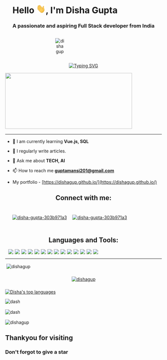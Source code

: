 
<div style='display: flex; justify-content: space-around; '  >
<div align="left" style="padding-top: 20px;text-align: center;" >
<h1 align="left" margin='20px' >Hello <img src="https://raw.githubusercontent.com/ABSphreak/ABSphreak/master/gifs/Hi.gif" width="30px" height="30px">, I'm Disha Gupta</h1>
<h3 align="left" margin='20px' >A passionate and aspiring Full Stack developer from India</h3>
<p align="center" style="width: 30px; margin-left: 30%; margin-top: 30px;"    > <img style="width: 150px;" src="https://komarev.com/ghpvc/?username=dishagup&label=Profile%20views&color=0e75b6&style=flat" alt="dishagup" /> </p>

</div>
 
</div>

<div align="center" style="padding: 15px;">
   <a href="https://git.io/typing-svg"><img src="https://readme-typing-svg.demolab.com?font=Fira+Code&weight=600&size=24&pause=1000&width=435&lines=I+am+a+Full+Stack+Web+Developer.+;I+am+a+Problem+Solver.;Hope+to+Get+in+Touch+soon!" alt="Typing SVG" /></a>
    </div>


<img width="90%" height="180px" margin="'auto" src="https://mir-s3-cdn-cf.behance.net/project_modules/1400/0c696763393359.5ab4ecb5ec40c.gif" alt="">

   

---

- 🧠 I am currently learning **Vue.js, SQL**

- 📝 I regularly write articles.

- 💬 Ask me about **TECH, AI**

- 📫 How to reach me **guptamansi201@gmail.com**

<!-- //- [![portfolio](https://img.shields.io/badge/my_portfolio-000?style=for-the-badge&logo=ko-fi&logoColor=white)](https://dishagup.github.io/) -->
-  My portfolio - <a href='https://dishagup.github.io/' target='_blank'>[https://dishagup.github.io/](https://dishagup.github.io/)</a>


<h2 align="center">Connect with me:</h2>
<p align="center" style=' width:"90%"; margin: auto; padding: 23px;display: flex; gap: 18px; '>
<a href="https://github.com/DishaGup" target="blank"><img align="center" src="https://raw.githubusercontent.com/rahuldkjain/github-profile-readme-generator/master/src/images/icons/Social/github.svg" alt="disha-gupta-303b971a3" height="30" width="40" /></a>
<a href="https://linkedin.com/in/disha-gupta-303b971a3" target="blank"><img align="center" src="https://raw.githubusercontent.com/rahuldkjain/github-profile-readme-generator/master/src/images/icons/Social/linked-in-alt.svg" alt="disha-gupta-303b971a3" height="30" width="40" /></a>
<!-- <a href="https://instagram.com/disha_gidollia" target="blank"><img align="center" src="https://raw.githubusercontent.com/rahuldkjain/github-profile-readme-generator/master/src/images/icons/Social/instagram.svg" alt="disha_gidollia" height="30" width="40" /></a> -->
</p>


<h2 align="center">Languages and Tools:</h2>
 <div style="display:flex;gap:5px;margin:10px;flex-wrap:wrap"  >  
<img src='https://img.shields.io/badge/JavaScript-F7DF1E?style=for-the-badge&logo=javascript&logoColor=black' />

<img src='https://img.shields.io/badge/React-20232A?style=for-the-badge&logo=react&logoColor=61DAFB' />

<img src='https://img.shields.io/badge/Redux-593D88?style=for-the-badge&logo=redux&logoColor=white' />

<img src='https://img.shields.io/badge/React_Router-CA4245?style=for-the-badge&logo=react-router&logoColor=white' />

<img src='https://img.shields.io/badge/HTML-239120?style=for-the-badge&logo=html5&logoColor=white' />

<img src='https://img.shields.io/badge/CSS-239120?&style=for-the-badge&logo=css3&logoColor=white' />

<img src='https://img.shields.io/badge/Material--UI-0081CB?style=for-the-badge&logo=material-ui&logoColor=white' />

<img src='https://img.shields.io/badge/Bootstrap-563D7C?style=for-the-badge&logo=bootstrap&logoColor=white' />

<img src='https://img.shields.io/badge/MongoDB-4EA94B?style=for-the-badge&logo=mongodb&logoColor=white' />


<img src='https://img.shields.io/badge/Netlify-00C7B7?style=for-the-badge&logo=netlify&logoColor=white' />

<img src='https://img.shields.io/badge/TypeScript-007ACC?style=for-the-badge&logo=typescript&logoColor=white' />

<img src='https://img.shields.io/badge/Express.js-404D59?style=for-the-badge' />

<img src='https://img.shields.io/badge/Node.js-43853D?style=for-the-badge&logo=node.js&logoColor=white' />


<img src='https://img.shields.io/badge/GitHub-100000?style=for-the-badge&logo=github&logoColor=white' />



</div>

---

<!-- <h3 align="left">Support:</h3> -->
<!-- <p><a href="https://www.buymeacoffee.com/Disha Gupta"> <img align="left" src="https://cdn.buymeacoffee.com/buttons/v2/default-yellow.png" height="50" width="210" alt="Disha Gupta" /></a></p><br><br> -->

<p>&nbsp;<img align="center" src="https://github-readme-stats.vercel.app/api?username=dishagup&show_icons=true&locale=en&theme=gotham" alt="dishagup" /></p>



<p align="center" style=' width:"95%"; margin: auto; padding: 10px; '> <a href="https://github.com/DishaGup"><img src="https://github-profile-trophy.vercel.app/?username=dishagup&theme=gotham" alt="dishagup" /></a> </p>

[![Disha's top languages](https://github-readme-stats.vercel.app/api/top-langs/?username=DishaGup&theme=blue-green)](https://github.com/DishaGup)



<img src="https://user-images.githubusercontent.com/73097560/115834477-dbab4500-a447-11eb-908a-139a6edaec5c.gif" alt="dash" />

<div h='5cm'><img src="https://raw.githubusercontent.com/saadeghi/saadeghi/master/dino.gif" alt=""></div>

<img src="https://user-images.githubusercontent.com/73097560/115834477-dbab4500-a447-11eb-908a-139a6edaec5c.gif" alt="dash" />


<p><img align="center" src="https://github-readme-streak-stats.herokuapp.com/?user=dishagup&theme=gotham" alt="dishagup" /></p>




<!-- <img src="https://user-images.githubusercontent.com/73097560/115834477-dbab4500-a447-11eb-908a-139a6edaec5c.gif" alt="dash" /> -->

## Thankyou for visiting
### Don't forgot to give a <strong>star</strong>
